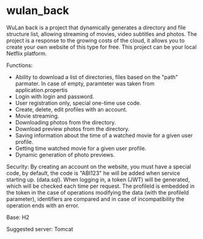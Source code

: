 # wulan_back

WuLan back is a project that dynamically generates a directory and file structure list, allowing streaming of movies, video subtitles and photos. The project is a response to the growing costs of the cloud, it allows you to create your own website of this type for free. This project can be your local Netflix platform.

Functions:
  - Ability to download a list of directories, files based on the "path" parmater. In case of empty, paramteter was taken from application.propertis
  - Login with login and password.
  - User registration only, special one-time use code.
  - Create, delete, edit profiles with an account.
  - Movie streaming.
  - Downloading photos from the directory.
  - Download preview photos from the directory.
  - Saving information about the time of a watched movie for a given user profile.
  - Getting time watched movie for a given user profile.
  - Dynamic generation of photo previews.

Security:
By creating an account on the website, you must have a special code, by default, the code is "ABI123" he will be added when service starting up. (data.sql).
When logging in, a token (JWT) will be generated, which will be checked each time per request.
The profileId is embedded in the token in the case of operations modifying the data (with the profileId parameter), identifiers are compared and in case of incompatibility the operation ends with an error.

Base:
H2

Suggested server:
Tomcat
